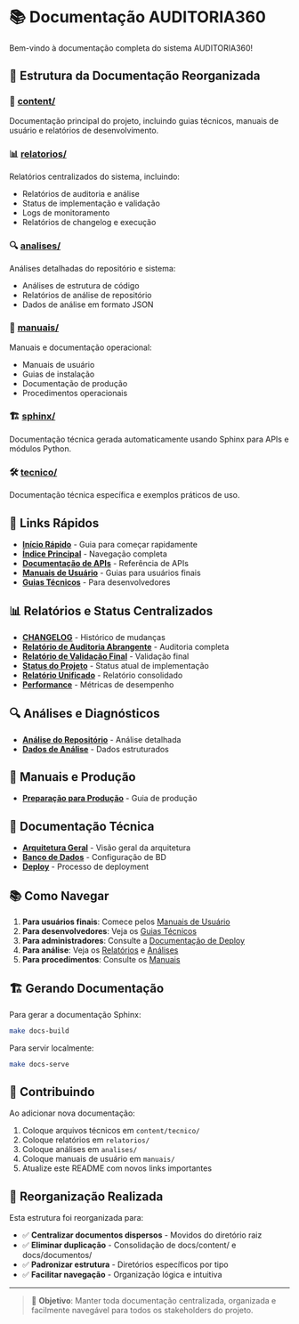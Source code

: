 # 📚 Documentação AUDITORIA360

Bem-vindo à documentação completa do sistema AUDITORIA360!

## 📂 Estrutura da Documentação Reorganizada

### 📖 [content/](./content/)
Documentação principal do projeto, incluindo guias técnicos, manuais de usuário e relatórios de desenvolvimento.

### 📊 [relatorios/](./relatorios/)
Relatórios centralizados do sistema, incluindo:
- Relatórios de auditoria e análise
- Status de implementação e validação  
- Logs de monitoramento
- Relatórios de changelog e execução

### 🔍 [analises/](./analises/)
Análises detalhadas do repositório e sistema:
- Análises de estrutura de código
- Relatórios de análise de repositório
- Dados de análise em formato JSON

### 📖 [manuais/](./manuais/)
Manuais e documentação operacional:
- Manuais de usuário
- Guias de instalação
- Documentação de produção
- Procedimentos operacionais

### 🏗️ [sphinx/](./sphinx/)
Documentação técnica gerada automaticamente usando Sphinx para APIs e módulos Python.

### 🛠️ [tecnico/](./tecnico/)
Documentação técnica específica e exemplos práticos de uso.

## 🚀 Links Rápidos

- **[Início Rápido](./content/01-INICIO_RAPIDO.md)** - Guia para começar rapidamente
- **[Índice Principal](./content/00-INDICE_PRINCIPAL.md)** - Navegação completa
- **[Documentação de APIs](./content/api/intro.md)** - Referência de APIs
- **[Manuais de Usuário](./content/usuario/manual-usuario.md)** - Guias para usuários finais
- **[Guias Técnicos](./content/tecnico/desenvolvimento/dev-guide.md)** - Para desenvolvedores

## 📊 Relatórios e Status Centralizados

- **[CHANGELOG](./relatorios/CHANGELOG.md)** - Histórico de mudanças
- **[Relatório de Auditoria Abrangente](./relatorios/COMPREHENSIVE_AUDIT_REPORT.md)** - Auditoria completa
- **[Relatório de Validação Final](./relatorios/FINAL_VALIDATION_REPORT.md)** - Validação final
- **[Status do Projeto](./content/relatorios/status-projeto.md)** - Status atual de implementação
- **[Relatório Unificado](./content/relatorios/relatorio-unificado.md)** - Relatório consolidado
- **[Performance](./content/relatorios/performance.md)** - Métricas de desempenho

## 🔍 Análises e Diagnósticos

- **[Análise do Repositório](./analises/REPOSITORY_ANALYSIS_REPORT.md)** - Análise detalhada
- **[Dados de Análise](./analises/repository_analysis_report.json)** - Dados estruturados

## 📖 Manuais e Produção

- **[Preparação para Produção](./manuais/PRODUCTION_READINESS.md)** - Guia de produção

## 🔧 Documentação Técnica

- **[Arquitetura Geral](./content/tecnico/arquitetura/visao-geral.md)** - Visão geral da arquitetura
- **[Banco de Dados](./content/tecnico/banco-dados/cloudsql_integracao.md)** - Configuração de BD
- **[Deploy](./content/tecnico/deploy/deploy-checklist.md)** - Processo de deployment

## 📚 Como Navegar

1. **Para usuários finais**: Comece pelos [Manuais de Usuário](./content/usuario/)
2. **Para desenvolvedores**: Veja os [Guias Técnicos](./content/tecnico/)
3. **Para administradores**: Consulte a [Documentação de Deploy](./content/tecnico/deploy/)
4. **Para análise**: Veja os [Relatórios](./relatorios/) e [Análises](./analises/)
5. **Para procedimentos**: Consulte os [Manuais](./manuais/)

## 🏗️ Gerando Documentação

Para gerar a documentação Sphinx:

```bash
make docs-build
```

Para servir localmente:

```bash
make docs-serve
```

## 📝 Contribuindo

Ao adicionar nova documentação:

1. Coloque arquivos técnicos em `content/tecnico/`
2. Coloque relatórios em `relatorios/`
3. Coloque análises em `analises/`
4. Coloque manuais de usuário em `manuais/`
5. Atualize este README com novos links importantes

## 🔄 Reorganização Realizada

Esta estrutura foi reorganizada para:
- ✅ **Centralizar documentos dispersos** - Movidos do diretório raiz
- ✅ **Eliminar duplicação** - Consolidação de docs/content/ e docs/documentos/
- ✅ **Padronizar estrutura** - Diretórios específicos por tipo
- ✅ **Facilitar navegação** - Organização lógica e intuitiva

---

> 🎯 **Objetivo**: Manter toda documentação centralizada, organizada e facilmente navegável para todos os stakeholders do projeto.